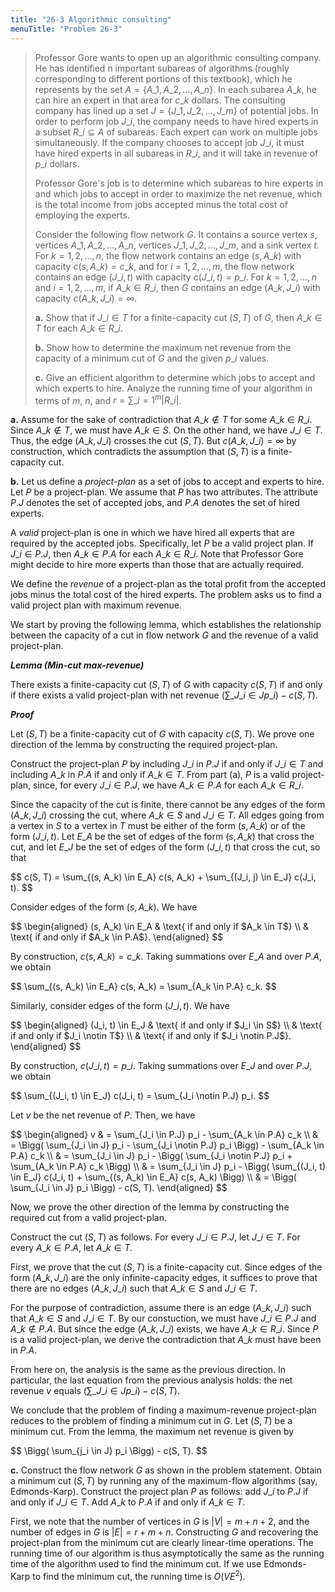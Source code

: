 ```yaml
---
title: "26-3 Algorithmic consulting"
menuTitle: "Problem 26-3"
---
```


> Professor Gore wants to open up an algorithmic consulting company. He has identified n important subareas of algorithms (roughly corresponding to different portions of this textbook), which he represents by the set $A = \{A\_1, A\_2, \ldots, A\_n\}$. In each subarea $A\_k$, he can hire an expert in that area for $c\_k$ dollars. The consulting company has lined up a set $J = \{J\_1, J\_2, \ldots, J\_m\}$ of potential jobs. In order to perform job $J\_i$, the company needs to have hired experts in a subset $R\_i \subseteq A$ of subareas. Each expert can work on multiple jobs simultaneously. If the company chooses to accept job $J\_i$, it must have hired experts in all subareas in $R\_i$, and it will take in revenue of $p\_i$ dollars.
>
> Professor Gore's job is to determine which subareas to hire experts in and which jobs to accept in order to maximize the net revenue, which is the total income from jobs accepted minus the total cost of employing the experts.
>
> Consider the following flow network $G$. It contains a source vertex $s$, vertices $A\_1, A\_2, \ldots, A\_n$, vertices $J\_1, J\_2, \ldots, J\_m$, and a sink vertex $t$. For $k = 1, 2, \ldots, n$, the flow network contains an edge $(s, A\_k)$ with capacity $c(s, A\_k) = c\_k$, and for $i = 1, 2, \ldots, m$, the flow network contains an edge $(J\_i, t)$ with capacity $c(J\_i, t) = p\_i$. For $k = 1, 2, \ldots, n$ and $i = 1, 2, \ldots, m$, if $A\_k \in R\_i$, then $G$ contains an edge $(A\_k, J\_i)$ with capacity $c(A\_k, J\_i) = \infty$.
>
> **a.** Show that if $J\_i \in T$ for a finite-capacity cut $(S, T)$ of $G$, then $A\_k \in T$ for each $A\_k \in R\_i$.
>
> **b.** Show how to determine the maximum net revenue from the capacity of a minimum cut of $G$ and the given $p\_i$ values.
>
> **c.** Give an efficient algorithm to determine which jobs to accept and which experts to hire. Analyze the running time of your algorithm in terms of $m$, $n$, and $r = \sum\_{i = 1}^m |R\_i|$.

**a.** Assume for the sake of contradiction that $A\_k \notin T$ for some $A\_k \in R\_i$. Since $A\_k \notin T$, we must have $A\_k \in S$. On the other hand, we have $J\_i \in T$. Thus, the edge $(A\_k, J\_i)$ crosses the cut $(S, T)$. But $c(A\_k, J\_i) = \infty$ by construction, which contradicts the assumption that $(S, T)$ is a finite-capacity cut.

**b.** Let us define a _project-plan_ as a set of jobs to accept and experts to hire. Let $P$ be a project-plan. We assume that $P$ has two attributes. The attribute $P.J$ denotes the set of accepted jobs, and $P.A$ denotes the set of hired experts.

A _valid_ project-plan is one in which we have hired all experts that are required by the accepted jobs. Specifically, let $P$ be a valid project plan. If $J\_i \in P.J$, then $A\_k \in P.A$ for each $A\_k \in R\_i$. Note that Professor Gore might decide to hire more experts than those that are actually required.

We define the _revenue_ of a project-plan as the total profit from the accepted jobs minus the total cost of the hired experts. The problem asks us to find a valid project plan with maximum revenue.

We start by proving the following lemma, which establishes the relationship between the capacity of a cut in flow network $G$ and the revenue of a valid project-plan.

__*Lemma (Min-cut max-revenue)*__ 

There exists a finite-capacity cut $(S, T)$ of $G$ with capacity $c(S, T)$ if and only if there exists a valid project-plan with net revenue $(\sum\_{J\_i \in J} p\_i) - c(S, T)$.

__*Proof*__ 

Let $(S, T)$ be a finite-capacity cut of $G$ with capacity $c(S, T)$. We prove one direction of the lemma by constructing the required project-plan.

Construct the project-plan $P$ by including $J\_i$ in $P.J$ if and only if $J\_i \in T$ and including $A\_k$ in $P.A$ if and only if $A\_k \in T$. From part (a), $P$ is a valid project-plan, since, for every $J\_i \in P.J$, we have $A\_k \in P.A$ for each $A\_k \in R\_i$.

Since the capacity of the cut is finite, there cannot be any edges of the form $(A\_k, J\_i)$ crossing the cut, where $A\_k \in S$ and $J\_i \in T$. All edges going from a vertex in $S$ to a vertex in $T$ must be either of the form $(s, A\_k)$ or of the form $(J\_i, t)$. Let $E\_A$ be the set of edges of the form $(s, A\_k)$ that cross the cut, and let $E\_J$ be the set of edges of the form $(J\_i, t)$ that cross the cut, so that

<div>
$$
c(S, T) = \sum_{(s, A_k) \in E_A} c(s, A_k) + \sum_{(J_i, j) \in E_J} c(J_i, t).
$$
</div>

Consider edges of the form $(s, A\_k)$. We have

<div>
$$
\begin{aligned}
(s, A_k) \in E_A
    & \text{ if and only if $A_k \in T$} \\
    & \text{ if and only if $A_k \in P.A$}.
\end{aligned}
$$
</div>

By construction, $c(s, A\_k) = c\_k$. Taking summations over $E\_A$ and over $P.A$, we obtain

<div>
$$
\sum_{(s, A_k) \in E_A} c(s, A_k) = \sum_{A_k \in P.A} c_k.
$$
</div>

Similarly, consider edges of the form $(J\_i, t)$. We have

<div>
$$
\begin{aligned}
(J_i, t) \in E_J
    & \text{ if and only if $J_i \in S$} \\
    & \text{ if and only if $J_i \notin T$} \\
    & \text{ if and only if $J_i \notin P.J$}.
\end{aligned}
$$
</div>

By construction, $c(J\_i, t) = p\_i$. Taking summations over $E\_J$ and over $P.J$, we obtain

<div>
$$
\sum_{(J_i, t) \in E_J} c(J_i, t) = \sum_{J_i \notin P.J} p_i.
$$
</div>

Let $v$ be the net revenue of $P$. Then, we have

<div>
$$
\begin{aligned}
v & = \sum_{J_i \in P.J} p_i - \sum_{A_k \in P.A} c_k \\
  & = \Bigg( \sum_{J_i \in J} p_i - \sum_{J_i \notin P.J} p_i \Bigg) - \sum_{A_k \in P.A} c_k \\
  & = \sum_{J_i \in J} p_i - \Bigg( \sum_{J_i \notin P.J} p_i + \sum_{A_k \in P.A} c_k \Bigg) \\
  & = \sum_{J_i \in J} p_i - \Bigg( \sum_{(J_i, t) \in E_J} c(J_i, t) + \sum_{(s, A_k) \in E_A} c(s, A_k) \Bigg) \\
  & = \Bigg( \sum_{J_i \in J} p_i \Bigg) - c(S, T).
\end{aligned}
$$
</div>

Now, we prove the other direction of the lemma by constructing the required cut from a valid project-plan.

Construct the cut $(S, T)$ as follows. For every $J\_i \in P.J$, let $J\_i \in T$. For every $A\_k \in P.A$, let $A\_k \in T$.

First, we prove that the cut $(S, T)$ is a finite-capacity cut. Since edges of the form $(A\_k, J\_i)$ are the only infinite-capacity edges, it suffices to prove that there are no edges $(A\_k, J\_i)$ such that $A\_k \in S$ and $J\_i \in T$.

For the purpose of contradiction, assume there is an edge $(A\_k, J\_i)$ such that $A\_k \in S$ and $J\_i \in T$. By our constuction, we must have $J\_i \in P.J$ and $A\_k \notin P.A$. But since the edge $(A\_k, J\_i)$ exists, we have $A\_k \in R\_i$. Since $P$ is a valid project-plan, we derive the contradiction that $A\_k$ must have been in $P.A$.

From here on, the analysis is the same as the previous direction. In particular, the last equation from the previous analysis holds: the net revenue $v$ equals $(\sum\_{J\_i \in J} p\_i) - c(S, T)$.

We conclude that the problem of finding a maximum-revenue project-plan reduces to the problem of finding a minimum cut in $G$. Let $(S, T)$ be a minimum cut. From the lemma, the maximum net revenue is given by

<div>
$$
\Bigg( \sum_{j_i \in J} p_i \Bigg) - c(S, T).
$$
</div>

**c.** Construct the flow network $G$ as shown in the problem statement. Obtain a minimum cut $(S, T)$ by running any of the maximum-flow algorithms (say, Edmonds-Karp). Construct the project plan $P$ as follows: add $J\_i$ to $P.J$ if and only if $J\_i \in T$. Add $A\_k$ to $P.A$ if and only if $A\_k \in T$.

First, we note that the number of vertices in $G$ is $|V| = m + n + 2$, and the number of edges in $G$ is $|E| = r + m + n$. Constructing $G$ and recovering the project-plan from the minimum cut are clearly linear-time operations. The running time of our algorithm is thus asymptotically the same as the running time of the algorithm used to find the minimum cut. If we use Edmonds-Karp to find the minimum cut, the running time is $O(VE^2)$.
